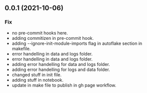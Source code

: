 ## 0.0.1 (2021-10-06)

### Fix

- no pre-commit hooks here.
- adding commitizen in pre-commit hook.
- adding --ignore-init-module-imports flag in autoflake section in makefile.
- error handelling in data and logs folder.
- error handelling in data and logs folder.
- adding error handelling for data and logs folder.
- adding error handelling for logs and data folder.
- changed stuff in init file.
- adding stuff in notebook.
- update in make file to publish in gh page workflow.
